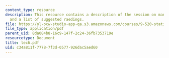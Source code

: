 ```yaml
---
content_type: resource
description: This resource contains a description of the session on manifold regularization
  and a list of suggested raedings.
file: https://ol-ocw-studio-app-qa.s3.amazonaws.com/courses/9-520-statistical-learning-theory-and-applications-spring-2006/c34a811f77787f3d0577926dac5aed60_lec6.pdf
file_type: application/pdf
parent_uid: 8da084b8-16c9-147f-2c24-36fb7353719e
resourcetype: Document
title: lec6.pdf
uid: c34a811f-7778-7f3d-0577-926dac5aed60
---
```

